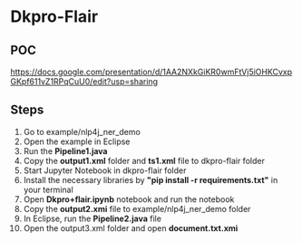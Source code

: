 # Dkpro-Flair

## POC

https://docs.google.com/presentation/d/1AA2NXkGiKR0wmFtVj5iOHKCvxpGKpf611vZ1RPqCuU0/edit?usp=sharing

## Steps

1. Go to example/nlp4j_ner_demo
2. Open the example in Eclipse
3. Run the **Pipeline1.java**
4. Copy the **output1.xml** folder and **ts1.xml** file to dkpro-flair folder
5. Start Jupyter Notebook in dkpro-flair folder 
6. Install the necessary libraries by **"pip install -r requirements.txt"** in your terminal
7. Open **Dkpro+flair.ipynb** notebook and run the notebook
8. Copy the **output2.xmi** file to example/nlp4j_ner_demo folder
9. In Eclipse, run the **Pipeline2.java** file
10. Open the output3.xml folder and open **document.txt.xmi**


